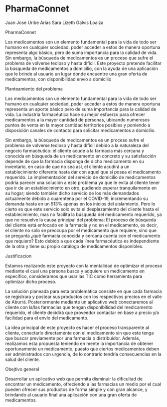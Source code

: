 # PharmaConnet
Juan Jose  Uribe Arias
Sara Lizeth Galvis Loaiza

PharmaConnet

Los medicamentos son un elemento fundamental para la vida de todo ser humano en cualquier sociedad, poder acceder a estos de manera oportuna representa algo básico, pero de suma importancia para la calidad de vida. Sin embargo, la búsqueda de medicamentos es un proceso que sufre el problema de volverse tedioso y hasta difícil. Este proyecto pretende facilitar la búsqueda de medicamentos a domicilio, con la ayuda de una aplicación que le brinde al usuario un lugar donde encuentre una gran oferta de medicamentos, con disponibilidad envío a domicilio

Planteamiento del problema

Los medicamentos son un elemento fundamental para la vida de todo ser humano en cualquier sociedad, poder acceder a estos de manera oportuna representa un aporte básico pero de suma importancia para la calidad de vida. La industria farmacéutica hace su mejor esfuerzo para ofrecer medicamentos a la mayor cantidad de personas, ubicando numerosos puntos de venta en la mayor cantidad territorios posibles y poniendo a disposición canales de contacto para solicitar medicamentos a domicilio.

Sin embargo, la búsqueda de medicamentos es un proceso sufre el problema de volverse tedioso y hasta difícil debido a la naturaleza del negocio farmacéutico: el cliente acude a la farmacia más cercana y conocida en búsqueda de un medicamento en concreto y su satisfacción depende de que la farmacia disponga de dicho medicamento en su inventario, en caso de que no sea así, el cliente acudirá a un establecimiento diferente hasta dar con aquel que sí posea el medicamento requerido. 
La implementación del servicio de domicilio de medicamentos podría parecer una solución a este problema ya que le evita al cliente tener que ir de un establecimiento en otro, pudiendo esperar tranquilamente en su hogar; siendo también dicho servicio de los más demandados actualmente debido a cuarentena por el COVID-19, incrementando su demanda hasta en un 513% apenas en los inicios del aislamiento. Pero lo cierto es que este servicio solo evita el desplazamiento del cliente hasta el establecimiento, mas no facilita la búsqueda del medicamento requerido, ya que no resuelve la causa principal del problema: El proceso de búsqueda del cliente está enfocado en la farmacia y no en el medicamento, es decir, el cliente no solo se preocupa por el medicamento que requiere, sino que se pregunta ¿qué farmacia conocida y cercana cuenta con el medicamento que requiero? Esto debido a que cada línea farmacéutica es independiente de la otra y tiene su propio catálogo de medicamentos disponibles.


Justificacion

Estamos realizando este proyecto con la mentalidad de optimizar el proceso mediante el cual una persona busca y adquiere un medicamento en específico, consideramos que usar las TIC como herramienta para optimizar dicho proceso.

La solución planeada para esta problemática consiste en que cada farmacia se registrara y postear sus productos con los respectivos precios en el valle de Aburrá. Posteriormente mediante un aplicativo web conectaremos al cliente con la/las farmacias que tengan disponibilidad del medicamento requerido, el cliente decidirá que proveedor contactar en base a precio y/o facilidad para el envío del medicamento.

La idea principal de este proyecto es hacer el proceso transparente al cliente, conectarlo directamente con el medicamento sin que este tenga que buscar previamente por una farmacia o distribuidor. Además, realizamos esta propuesta teniendo en mente la importancia de obtener oportunamente un medicamento, puesto que ciertos medicamentos deben ser administrados con urgencia, de lo contrario tendría consecuencias en la salud del cliente. 

Obejtivo general

Desarrollar un aplicativo web que permita disminuir la dificultad de encontrar un medicamento, ofreciendo a las farmacias un medio por el cual pueden ofrecer sus productos de forma simple y con gran alcance, y brindando al usuario final una aplicación con una gran oferta de medicamentos.
